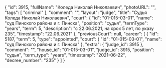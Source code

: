 {
    "id": 3915,
    "fullName": "Коледа Николай Николаевич",
    "photoURL": "",
    "tags": [
        "criminal"
    ],
    "comment": "",
    "layout": "judge",
    "title": "Судья Коледа Николай Николаевич",
    "court": {
        "id": "01-015-03-01",
        "name": "суд Пинского района и г. Пинска",
        "position": "судья",
        "termType": "years",
        "term": 5,
        "description": "c 22.06.2021, на срок 5 лет, по указу 235",
        "timestamp": "22.06.2021"
    },
    "previousCourt": null,
    "career": [
        {
            "id": 5187,
            "term": 5,
            "type": "appointed",
            "court": {
                "id": "01-015-03-01",
                "name": "суд Пинского района и г. Пинска"
            },
            "extra": {
                "judge_id": 3915
            },
            "comment": "",
            "house_id": "01-015-03-01",
            "judge_id": 3915,
            "position": "судья",
            "term_type": "years",
            "timestamp": "2021-06-22",
            "decree_number": "235"
        }
    ]
}